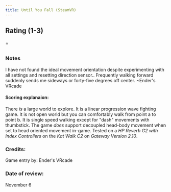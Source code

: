 ```yaml
---
title: Until You Fall (SteamVR)
---
```


## Rating (1-3)
⭐

### Notes
I have not found the ideal movement orientation despite experimenting with all settings and resetting direction sensor..  Frequently walking forward suddenly sends me sideways or forty-five degrees off center. ~Ender's VRcade

#### Scoring explanaion:
There *is* a large world to explore. It is a linear progression wave fighting game. It is not open world but you can comfortably walk from point a to point b.
It is single speed walking except for "dash" movements with thumbstick.
The game *does* support decoupled head-body movement when set to head oriented movement in-game.
Tested on a *HP Reverb G2 with Index Controllers* on the *Kat Walk C2* on *Gateway Version 2.10*.

### Credits:
Game entry by: Ender's VRcade

### Date of review:
November 6
